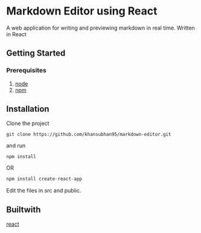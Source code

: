 # Markdown Editor using React

A web application for writing and previewing markdown in real time. Written in React

## Getting Started

### Prerequisites

1. [node](https://nodejs.org/en/)
2. [npm](https://www.npmjs.com)

## Installation
Clone the project 

```git
git clone https://github.com/khansubhan95/markdown-editor.git
```

and run 

```
npm install
```

OR

```javascript
npm install create-react-app
```
Edit the files in src and public.

## Builtwith
[react](https://facebook.github.io/react/)   